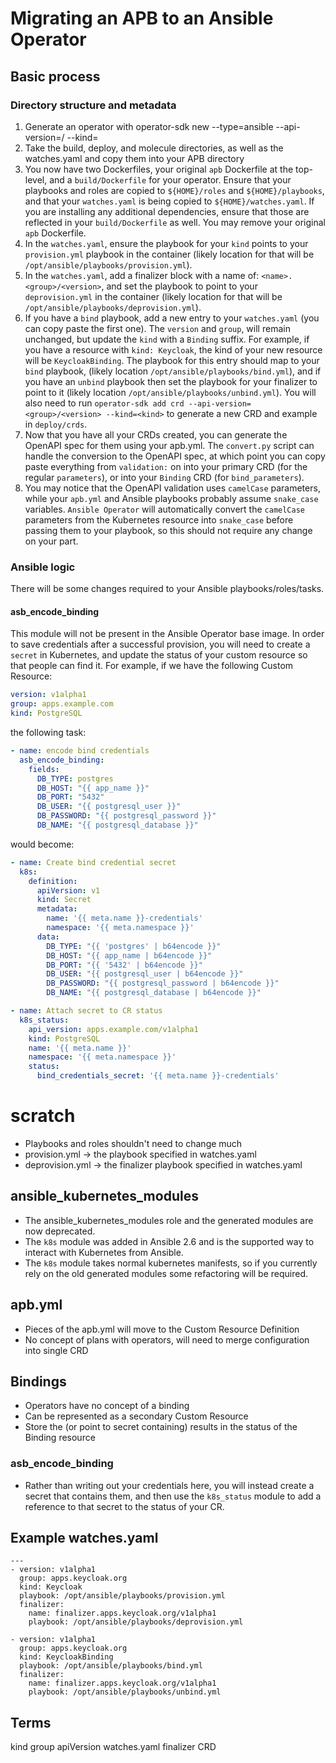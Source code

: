 # Migrating an APB to an Ansible Operator

## Basic process
### Directory structure and metadata
1. Generate an operator with operator-sdk new <name> --type=ansible --api-version=<group>/<version> --kind=<kind>
1. Take the build, deploy, and molecule directories, as well as the watches.yaml and copy them into your APB directory
1. You now have two Dockerfiles, your original `apb` Dockerfile at the top-level, and a `build/Dockerfile` for your operator. Ensure that your playbooks and roles are copied to `${HOME}/roles` and `${HOME}/playbooks`, and that your `watches.yaml` is being copied to `${HOME}/watches.yaml`. If you are installing any additional dependencies, ensure that those are reflected in your `build/Dockerfile` as well. You may remove your original `apb` Dockerfile.
1. In the `watches.yaml`, ensure the playbook for your `kind` points to your `provision.yml` playbook in the container (likely location for that will be `/opt/ansible/playbooks/provision.yml`). 
1. In the `watches.yaml`, add a finalizer block with a name of: `<name>.<group>/<version>`, and set the playbook to point to your `deprovision.yml` in the container (likely location for that will be `/opt/ansible/playbooks/deprovision.yml`).
1. If you have a `bind` playbook, add a new entry to your `watches.yaml` (you can copy paste the first one). The `version` and `group`, will remain unchanged, but update the `kind` with a `Binding` suffix. For example, if you have a resource with `kind: Keycloak`, the kind of your new resource will be `KeycloakBinding`. The playbook for this entry should map to your `bind` playbook, (likely location `/opt/ansible/playbooks/bind.yml`), and if you have an `unbind` playbook then set the playbook for your finalizer to point to it (likely location `/opt/ansible/playbooks/unbind.yml`). You will also need to run `operator-sdk add crd --api-version=<group>/<version> --kind=<kind>` to generate a new CRD and example in `deploy/crds`.
1. Now that you have all your CRDs created, you can generate the OpenAPI spec for them using your apb.yml. The `convert.py` script can handle the conversion to the OpenAPI spec, at which point you can copy paste everything from `validation:` on into your primary CRD (for the regular `parameters`), or into your `Binding` CRD (for `bind_parameters`).
1. You may notice that the OpenAPI validation uses `camelCase` parameters, while your `apb.yml` and Ansible playbooks probably assume `snake_case` variables. `Ansible Operator` will automatically convert the `camelCase` parameters from the Kubernetes resource into `snake_case` before passing them to your playbook, so this should not require any change on your part.

### Ansible logic
There will be some changes required to your Ansible playbooks/roles/tasks.

#### asb_encode_binding
This module will not be present in the Ansible Operator base image. In order to save credentials after a successful provision, you will need to create a `secret` in Kubernetes, and update the status of your custom resource so that people can find it. For example, if we have the following Custom Resource:

```yaml
version: v1alpha1
group: apps.example.com
kind: PostgreSQL
```

the following task:

```yaml
- name: encode bind credentials
  asb_encode_binding:
    fields:
      DB_TYPE: postgres
      DB_HOST: "{{ app_name }}"
      DB_PORT: "5432"
      DB_USER: "{{ postgresql_user }}"
      DB_PASSWORD: "{{ postgresql_password }}"
      DB_NAME: "{{ postgresql_database }}"
```

would become:

```yaml
- name: Create bind credential secret
  k8s:
    definition:
      apiVersion: v1
      kind: Secret
      metadata:
        name: '{{ meta.name }}-credentials'
        namespace: '{{ meta.namespace }}'
      data:
        DB_TYPE: "{{ 'postgres' | b64encode }}"
        DB_HOST: "{{ app_name | b64encode }}"
        DB_PORT: "{{ '5432' | b64encode }}"
        DB_USER: "{{ postgresql_user | b64encode }}"
        DB_PASSWORD: "{{ postgresql_password | b64encode }}"
        DB_NAME: "{{ postgresql_database | b64encode }}"

- name: Attach secret to CR status
  k8s_status:
    api_version: apps.example.com/v1alpha1
    kind: PostgreSQL
    name: '{{ meta.name }}'
    namespace: '{{ meta.namespace }}'
    status:
      bind_credentials_secret: '{{ meta.name }}-credentials'
```


# scratch
* Playbooks and roles shouldn't need to change much
* provision.yml -> the playbook specified in watches.yaml
* deprovision.yml -> the finalizer playbook specified in watches.yaml

## ansible_kubernetes_modules
* The ansible_kubernetes_modules role and the generated modules are now deprecated.
* The `k8s` module was added in Ansible 2.6 and is the supported way to interact with Kubernetes from Ansible.
* The `k8s` module takes normal kubernetes manifests, so if you currently rely on the old generated modules some refactoring will be required.

## apb.yml
* Pieces of the apb.yml will move to the Custom Resource Definition
* No concept of plans with operators, will need to merge configuration into single CRD

## Bindings
* Operators have no concept of a binding
* Can be represented as a secondary Custom Resource
* Store the (or point to secret containing) results in the status of the <APP>Binding resource

### asb_encode_binding
* Rather than writing out your credentials here, you will instead create a secret that contains them, and then use the `k8s_status` module to add a reference to that secret to the status of your CR.

## Example watches.yaml

```
---
- version: v1alpha1
  group: apps.keycloak.org
  kind: Keycloak
  playbook: /opt/ansible/playbooks/provision.yml
  finalizer:
    name: finalizer.apps.keycloak.org/v1alpha1
    playbook: /opt/ansible/playbooks/deprovision.yml

- version: v1alpha1
  group: apps.keycloak.org
  kind: KeycloakBinding
  playbook: /opt/ansible/playbooks/bind.yml
  finalizer:
    name: finalizer.apps.keycloak.org/v1alpha1
    playbook: /opt/ansible/playbooks/unbind.yml
```

## Terms
kind
group
apiVersion
watches.yaml
finalizer
CRD


